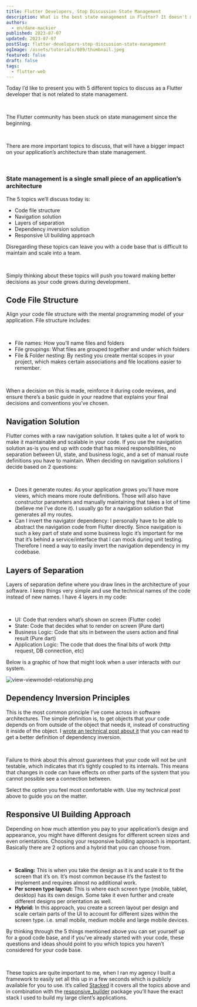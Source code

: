 ```yaml
---
title: Flutter Developers, Stop Discussion State Management
description: What is the best state management in Flutter? It doesn't matter.
authors:
  - en/dane-mackier
published: 2023-07-07
updated: 2023-07-07
postSlug: flutter-developers-stop-discussion-state-management
ogImage: /assets/tutorials/089/thumbnail.jpeg
featured: false
draft: false
tags:
  - flutter-web
---
```


Today I’d like to present you with 5 different topics to discuss as a Flutter developer that is not related to state management.

<br>

The Flutter community has been stuck on state management since the beginning.

<br>

There are more important topics to discuss, that will have a bigger impact on your application’s architecture than state management.

<br>

### State management is a single small piece of an application’s architecture

The 5 topics we’ll discuss today is:

- Code file structure
- Navigation solution
- Layers of separation
- Dependency inversion solution
- Responsive UI building approach

Disregarding these topics can leave you with a code base that is difficult to maintain and scale into a team.

<br>

Simply thinking about these topics will push you toward making better decisions as your code grows during development.

## Code File Structure

Align your code file structure with the mental programming model of your application. File structure includes:

<br>

- File names: How you’ll name files and folders
- File groupings: What files are grouped together and under which folders
- File & Folder nesting: By nesting you create mental scopes in your project, which makes certain associations and file locations easier to remember.

<br>

When a decision on this is made, reinforce it during code reviews, and ensure there’s a basic guide in your readme that explains your final decisions and conventions you’ve chosen.

## Navigation Solution

Flutter comes with a raw navigation solution. It takes quite a lot of work to make it maintainable and scalable in your code. If you use the navigation solution as-is you end up with code that has mixed responsibilities, no separation between UI, state, and business logic, and a set of manual route definitions you have to maintain. When deciding on navigation solutions I decide based on 2 questions:

<br>

- Does it generate routes: As your application grows you’ll have more views, which means more route definitions. Those will also have constructor parameters and manually maintaining that takes a lot of time (believe me I’ve done it). I usually go for a navigation solution that generates all my routes.
- Can I invert the navigator dependency: I personally have to be able to abstract the navigation code from Flutter directly. Since navigation is such a key part of state and some business logic it’s important for me that it’s behind a service/interface that I can mock during unit testing. Therefore I need a way to easily invert the navigation dependency in my codebase.

## Layers of Separation

Layers of separation define where you draw lines in the architecture of your software. I keep things very simple and use the technical names of the code instead of new names. I have 4 layers in my code:

<br>

- UI: Code that renders what’s shown on screen (Flutter code)
- State: Code that decides what to render on screen (Pure dart)
- Business Logic: Code that sits in between the users action and final result (Pure dart)
- Application Logic: The code that does the final bits of work (http request, DB connection, etc)

Below is a graphic of how that might look when a user interacts with our system.

![view-viewmodel-relationship.png](/assets/tutorials/089/view-viewmodel-relationship.png)

## Dependency Inversion Principles

This is the most common principle I’ve come across in software architectures. The simple definition is, to get objects that your code depends on from outside of the object that needs it, instead of constructing it inside of the object. I [wrote an technical post about it](https://filledstacks.substack.com/p/the-1-required-pattern-for-flutter) that you can read to get a better definition of dependency inversion.

<br>

Failure to think about this almost guarantees that your code will not be unit testable, which indicates that it’s tightly coupled to its internals. This means that changes in code can have effects on other parts of the system that you cannot possible see a connection between.

Select the option you feel most comfortable with. Use my technical post above to guide you on the matter.

## Responsive UI Building Approach

Depending on how much attention you pay to your application’s design and appearance, you might have different designs for different screen sizes and even orientations. Choosing your responsive building approach is important. Basically there are 2 options and a hybrid that you can choose from.

<br>

- **Scaling:** This is when you take the design as it is and scale it to fit the screen that it’s on. It’s most common because it’s the fastest to implement and requires almost no additional work.
- **Per screen type layout:** This is where each screen type (mobile, tablet, desktop) has its own design. Some take it even further and create different designs per orientation as well.
- **Hybrid:** In this approach, you create a screen layout per design and scale certain parts of the UI to account for different sizes within the screen type. i.e. small mobile, medium mobile and large mobile devices.

By thinking through the 5 things mentioned above you can set yourself up for a good code base, and if you’ve already started with your code, these questions and ideas should point to you which topics you haven’t considered for your code base.

<br>

These topics are quite important to me, when I ran my agency I built a framework to easily set all this up in a few seconds which is publicly available for you to use. It’s called [Stacked](https://stacked.filledstacks.com/) it covers all the topics above and in combination with the [responsive_builder](https://pub.dev/packages/responsive_builder) package you’ll have the exact stack I used to build my large client’s applications.
